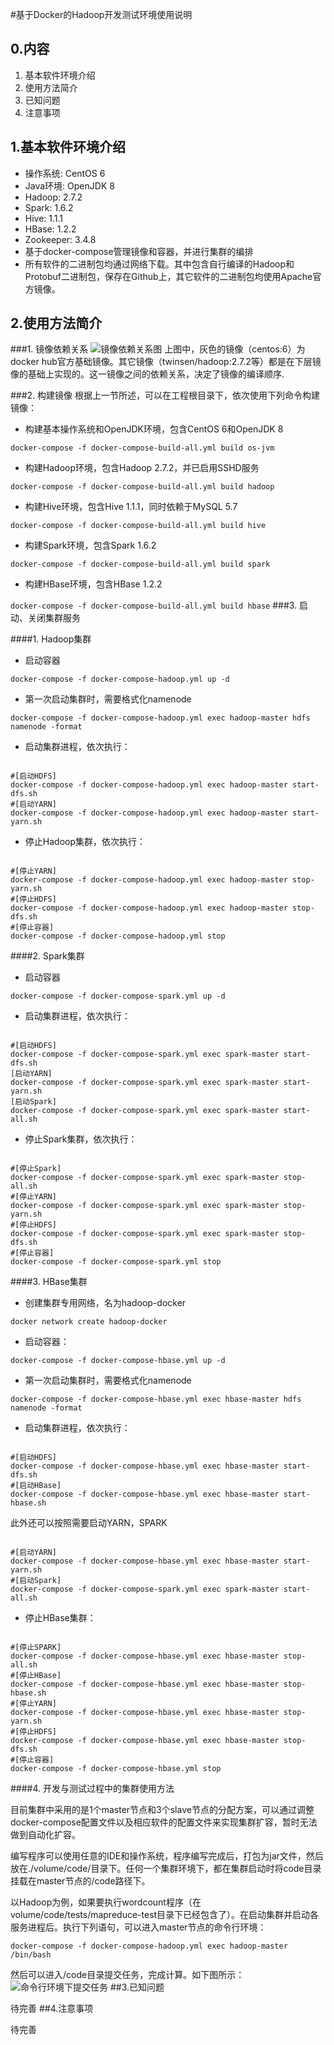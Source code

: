 #基于Docker的Hadoop开发测试环境使用说明

## 0.内容
1. 基本软件环境介绍
2. 使用方法简介
3. 已知问题
4. 注意事项

## 1.基本软件环境介绍

- 操作系统: CentOS 6
- Java环境: OpenJDK 8
- Hadoop: 2.7.2
- Spark: 1.6.2
- Hive: 1.1.1
- HBase: 1.2.2
- Zookeeper: 3.4.8
- 基于docker-compose管理镜像和容器，并进行集群的编排
- 所有软件的二进制包均通过网络下载。其中包含自行编译的Hadoop和Protobuf二进制包，保存在Github上，其它软件的二进制包均使用Apache官方镜像。

## 2.使用方法简介

###1. 镜像依赖关系
![镜像依赖关系图](https://github.com/ruoyu-chen/hadoop-docker/raw/master/arch.jpg "镜像依赖关系")
上图中，灰色的镜像（centos:6）为docker hub官方基础镜像。其它镜像（twinsen/hadoop:2.7.2等）都是在下层镜像的基础上实现的。这一镜像之间的依赖关系，决定了镜像的编译顺序.

###2. 构建镜像
根据上一节所述，可以在工程根目录下，依次使用下列命令构建镜像：
	
- 构建基本操作系统和OpenJDK环境，包含CentOS 6和OpenJDK 8
    
`docker-compose -f docker-compose-build-all.yml build os-jvm`

- 构建Hadoop环境，包含Hadoop 2.7.2，并已启用SSHD服务 

`docker-compose -f docker-compose-build-all.yml build hadoop`

- 构建Hive环境，包含Hive 1.1.1，同时依赖于MySQL 5.7

`docker-compose -f docker-compose-build-all.yml build hive`

- 构建Spark环境，包含Spark 1.6.2

`docker-compose -f docker-compose-build-all.yml build spark`

- 构建HBase环境，包含HBase 1.2.2

`docker-compose -f docker-compose-build-all.yml build hbase`
###3. 启动、关闭集群服务

####1. Hadoop集群

- 启动容器
    
<pre><code>docker-compose -f docker-compose-hadoop.yml up -d</code></pre>
	
- 第一次启动集群时，需要格式化namenode

<pre><code>docker-compose -f docker-compose-hadoop.yml exec hadoop-master hdfs namenode -format</code></pre>

- 启动集群进程，依次执行：

<pre><code>
#[启动HDFS]
docker-compose -f docker-compose-hadoop.yml exec hadoop-master start-dfs.sh
#[启动YARN]
docker-compose -f docker-compose-hadoop.yml exec hadoop-master start-yarn.sh
</code></pre>

- 停止Hadoop集群，依次执行：

<pre><code>
#[停止YARN]
docker-compose -f docker-compose-hadoop.yml exec hadoop-master stop-yarn.sh
#[停止HDFS]
docker-compose -f docker-compose-hadoop.yml exec hadoop-master stop-dfs.sh
#[停止容器]
docker-compose -f docker-compose-hadoop.yml stop</code></pre>

####2. Spark集群
- 启动容器

<pre><code>docker-compose -f docker-compose-spark.yml up -d</code></pre>

- 启动集群进程，依次执行：

<pre><code>
#[启动HDFS]
docker-compose -f docker-compose-spark.yml exec spark-master start-dfs.sh
[启动YARN]
docker-compose -f docker-compose-spark.yml exec spark-master start-yarn.sh
[启动Spark]
docker-compose -f docker-compose-spark.yml exec spark-master start-all.sh
</code></pre>

- 停止Spark集群，依次执行：

<pre><code>
#[停止Spark]
docker-compose -f docker-compose-spark.yml exec spark-master stop-all.sh
#[停止YARN]
docker-compose -f docker-compose-spark.yml exec spark-master stop-yarn.sh
#[停止HDFS]
docker-compose -f docker-compose-spark.yml exec spark-master stop-dfs.sh
#[停止容器]
docker-compose -f docker-compose-spark.yml stop</code></pre>

####3. HBase集群

- 创建集群专用网络，名为hadoop-docker

<pre><code>docker network create hadoop-docker</code></pre>

- 启动容器：

<pre><code>docker-compose -f docker-compose-hbase.yml up -d</code></pre>

- 第一次启动集群时，需要格式化namenode

<pre><code>docker-compose -f docker-compose-hbase.yml exec hbase-master hdfs namenode -format</code></pre>

- 启动集群进程，依次执行：

<pre><code>
#[启动HDFS]
docker-compose -f docker-compose-hbase.yml exec hbase-master start-dfs.sh
#[启动HBase]
docker-compose -f docker-compose-hbase.yml exec hbase-master start-hbase.sh
</code></pre>


此外还可以按照需要启动YARN，SPARK

<pre><code>
#[启动YARN]
docker-compose -f docker-compose-hbase.yml exec hbase-master start-yarn.sh
#[启动Spark]
docker-compose -f docker-compose-spark.yml exec spark-master start-all.sh</code></pre>

- 停止HBase集群：

<pre><code>
#[停止SPARK]
docker-compose -f docker-compose-hbase.yml exec hbase-master stop-all.sh
#[停止HBase]
docker-compose -f docker-compose-hbase.yml exec hbase-master stop-hbase.sh
#[停止YARN]
docker-compose -f docker-compose-hbase.yml exec hbase-master stop-yarn.sh
#[停止HDFS]
docker-compose -f docker-compose-hbase.yml exec hbase-master stop-dfs.sh
#[停止容器]
docker-compose -f docker-compose-hbase.yml stop
</code></pre>

####4. 开发与测试过程中的集群使用方法

目前集群中采用的是1个master节点和3个slave节点的分配方案，可以通过调整docker-compose配置文件以及相应软件的配置文件来实现集群扩容，暂时无法做到自动化扩容。

编写程序可以使用任意的IDE和操作系统，程序编写完成后，打包为jar文件，然后放在./volume/code/目录下。任何一个集群环境下，都在集群启动时将code目录挂载在master节点的/code路径下。

以Hadoop为例，如果要执行wordcount程序（在volume/code/tests/mapreduce-test目录下已经包含了）。在启动集群并启动各服务进程后。执行下列语句，可以进入master节点的命令行环境：

<pre><code>docker-compose -f docker-compose-hadoop.yml exec hadoop-master /bin/bash
</code></pre>

然后可以进入/code目录提交任务，完成计算。如下图所示：
![命令行环境下提交任务](https://github.com/ruoyu-chen/hadoop-docker/raw/master/submitJob.png)
##3.已知问题

待完善
##4.注意事项

待完善
